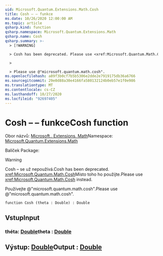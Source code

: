 ```yaml
---
uid: Microsoft.Quantum.Extensions.Math.Cosh
title: Cosh – – funkce
ms.date: 10/26/2020 12:00:00 AM
ms.topic: article
qsharp.kind: function
qsharp.namespace: Microsoft.Quantum.Extensions.Math
qsharp.name: Cosh
qsharp.summary: >-
  > [!WARNING]

  > Cosh has been deprecated. Please use <xref:Microsoft.Quantum.Math.Cosh> instead.

  >

  > Please use @"microsoft.quantum.math.cosh".
ms.openlocfilehash: a89f3b0cf7b5b5306e2dde2e7919175db36a6766
ms.sourcegitcommit: 29e0d88a30e4166fa580132124b0eb57e1f0e986
ms.translationtype: MT
ms.contentlocale: cs-CZ
ms.lasthandoff: 10/27/2020
ms.locfileid: "92697405"
---
```

# <a name="cosh-function"></a><span data-ttu-id="74f35-102">Cosh – – funkce</span><span class="sxs-lookup"><span data-stu-id="74f35-102">Cosh function</span></span>

<span data-ttu-id="74f35-103">Obor názvů: [Microsoft.. Extensions. Math](xref:Microsoft.Quantum.Extensions.Math)</span><span class="sxs-lookup"><span data-stu-id="74f35-103">Namespace: [Microsoft.Quantum.Extensions.Math](xref:Microsoft.Quantum.Extensions.Math)</span></span>

<span data-ttu-id="74f35-104">Balíček [](https://nuget.org/packages/)</span><span class="sxs-lookup"><span data-stu-id="74f35-104">Package: [](https://nuget.org/packages/)</span></span>


> [!WARNING]
> <span data-ttu-id="74f35-105">Cosh – se už nepoužívá.</span><span class="sxs-lookup"><span data-stu-id="74f35-105">Cosh has been deprecated.</span></span> <span data-ttu-id="74f35-106"><xref:Microsoft.Quantum.Math.Cosh>Místo toho ho použijte.</span><span class="sxs-lookup"><span data-stu-id="74f35-106">Please use <xref:Microsoft.Quantum.Math.Cosh> instead.</span></span>
>
> <span data-ttu-id="74f35-107">Používejte @"microsoft.quantum.math.cosh".</span><span class="sxs-lookup"><span data-stu-id="74f35-107">Please use @"microsoft.quantum.math.cosh".</span></span>



```qsharp
function Cosh (theta : Double) : Double
```


## <a name="input"></a><span data-ttu-id="74f35-108">Vstup</span><span class="sxs-lookup"><span data-stu-id="74f35-108">Input</span></span>

### <a name="theta--double"></a><span data-ttu-id="74f35-109">théta: [Double](xref:microsoft.quantum.lang-ref.double)</span><span class="sxs-lookup"><span data-stu-id="74f35-109">theta : [Double](xref:microsoft.quantum.lang-ref.double)</span></span>





## <a name="output--double"></a><span data-ttu-id="74f35-110">Výstup: [Double](xref:microsoft.quantum.lang-ref.double)</span><span class="sxs-lookup"><span data-stu-id="74f35-110">Output : [Double](xref:microsoft.quantum.lang-ref.double)</span></span>

